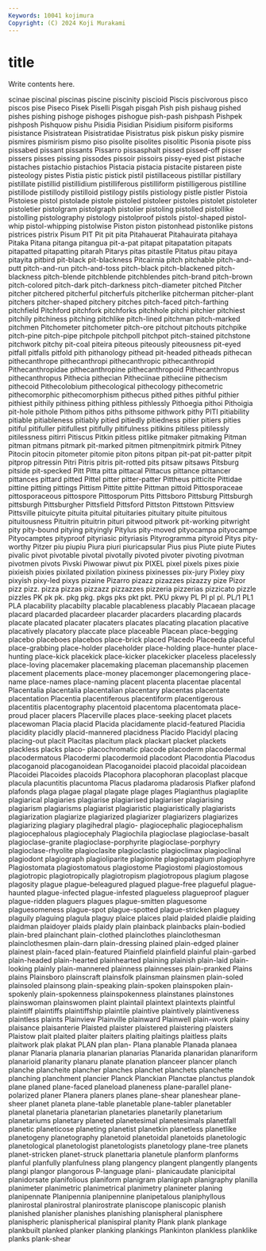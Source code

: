 ```yaml
---
Keywords: 10041 kojimura
Copyright: (C) 2024 Koji Murakami
---
```


# title

Write contents here.



scinae
piscinal piscinas piscine piscinity piscioid Piscis piscivorous pisco piscos pise
Piseco Pisek Piselli Pisgah pisgah Pish pish pishaug pished pishes
pishing pishoge pishoges pishogue pish-pash pishpash Pishpek pishposh Pishquow pishu
Pisidia Pisidian Pisidium pisiform pisiforms pisistance Pisistratean Pisistratidae Pisistratus pisk
piskun pisky pismire pismires pismirism pismo piso pisolite pisolites pisolitic
Pisonia pisote piss pissabed pissant pissants Pissarro pissasphalt pissed pissed-off
pisser pissers pisses pissing pissodes pissoir pissoirs pissy-eyed pist pistache
pistaches pistachio pistachios Pistacia pistacia pistacite pistareen piste pisteology pistes
Pistia pistic pistick pistil pistillaceous pistillar pistillary pistillate pistillid pistillidium
pistilliferous pistilliform pistilligerous pistilline pistillode pistillody pistilloid pistilogy pistils pistiology
pistle pistler Pistoia Pistoiese pistol pistolade pistole pistoled pistoleer pistoles
pistolet pistoleter pistoletier pistolgram pistolgraph pistolier pistoling pistolled pistollike pistolling
pistolography pistology pistolproof pistols pistol-shaped pistol-whip pistol-whipping pistolwise Piston piston
pistonhead pistonlike pistons pistrices pistrix Pisum PIT Pit pit pita
Pitahauerat Pitahauirata pitahaya Pitaka Pitana pitanga pitangua pit-a-pat pitapat pitapatation
pitapats pitapatted pitapatting pitarah Pitarys pitas pitastile Pitatus pitau pitaya
pitayita pitbird pit-black pit-blackness Pitcairnia pitch pitchable pitch-and-putt pitch-and-run pitch-and-toss
pitch-black pitch-blackened pitch-blackness pitch-blende pitchblende pitchblendes pitch-brand pitch-brown pitch-colored pitch-dark
pitch-darkness pitch-diameter pitched Pitcher pitcher pitchered pitcherful pitcherfuls pitcherlike pitcherman
pitcher-plant pitchers pitcher-shaped pitchery pitches pitch-faced pitch-farthing pitchfield Pitchford pitchfork
pitchforks pitchhole pitchi pitchier pitchiest pitchily pitchiness pitching pitchlike pitch-lined
pitchman pitch-marked pitchmen Pitchometer pitchometer pitch-ore pitchout pitchouts pitchpike pitch-pine
pitch-pipe pitchpole pitchpoll pitchpot pitch-stained pitchstone pitchwork pitchy pit-coal piteira
piteous piteously piteousness pit-eyed pitfall pitfalls pitfold pith pithanology pithead
pit-headed pitheads pithecan pithecanthrope pithecanthropi pithecanthropic pithecanthropid Pithecanthropidae pithecanthropine pithecanthropoid
Pithecanthropus pithecanthropus Pithecia pithecian Pitheciinae pitheciine pithecism pithecoid Pithecolobium pithecological
pithecology pithecometric pithecomorphic pithecomorphism pithecus pithed pithes pithful pithier pithiest
pithily pithiness pithing pithless pithlessly Pithoegia pithoi Pithoigia pit-hole pithole
Pithom pithos piths pithsome pithwork pithy PITI pitiability pitiable pitiableness
pitiably pitied pitiedly pitiedness pitier pitiers pities pitiful pitifuller pitifullest
pitifully pitifulness pitikins pitiless pitilessly pitilessness pitirri Pitiscus Pitkin pitless
pitlike pitmaker pitmaking Pitman pitman pitmans pitmark pit-marked pitmen pitmenpitmirk
pitmirk Pitney Pitocin pitocin pitometer pitomie piton pitons pitpan pit-pat
pit-patter pitpit pitprop pitressin Pitri Pitris pitris pit-rotted pits pitsaw
pitsaws Pitsburg pitside pit-specked Pitt Pitta pitta pittacal Pittacus pittance
pittancer pittances pittard pitted Pittel pitter pitter-patter Pittheus pitticite Pittidae
pittine pitting pittings Pittism Pittite pittite Pittman pittoid Pittosporaceae pittosporaceous
pittospore Pittosporum Pitts Pittsboro Pittsburg Pittsburgh pittsburgh Pittsburgher Pittsfield Pittsford
Pittston Pittstown Pittsview Pittsville pituicyte pituita pituital pituitaries pituitary pituite
pituitous pituitousness Pituitrin pituitrin pituri pitwood pitwork pit-working pitwright pity
pity-bound pitying pityingly Pitylus pity-moved pityocampa pityocampe Pityocamptes pityproof pityriasic
pityriasis Pityrogramma pityroid Pitys pity-worthy Pitzer piu piupiu Piura piuri
piuricapsular Pius pius Piute piute Piutes pivalic pivot pivotable pivotal
pivotally pivoted pivoter pivoting pivotman pivotmen pivots Pivski Piwowar piwut
pix PIXEL pixel pixels pixes pixie pixieish pixies pixilated pixilation
pixiness pixinesses pix-jury Pixley pixy pixyish pixy-led pixys pizaine Pizarro
pizazz pizazzes pizazzy pize Pizor pizz pizz. pizza pizzas pizzazz
pizzazzes pizzeria pizzerias pizzicato pizzle pizzles PK pk pk. pkg
pkg. pkgs pks pkt pkt. PKU pkwy PL Pl pl
pl. PL/1 PL1 PLA placability placabilty placable placableness placably Placaean
placage placard placarded placardeer placarder placarders placarding placards placate placated
placater placaters placates placating placation placative placatively placatory placcate place
placeable Placean place-begging placebo placeboes placebos place-brick placed Placedo Placeeda
placeful place-grabbing place-holder placeholder place-holding place-hunter place-hunting place-kick placekick place-kicker
placekicker placeless placelessly place-loving placemaker placemaking placeman placemanship placemen placement
placements place-money placemonger placemongering place-name place-names place-naming placent placenta placentae
placental Placentalia placentalia placentalian placentary placentas placentate placentation Placentia placentiferous
placentiform placentigerous placentitis placentography placentoid placentoma placentomata place-proud placer placers
Placerville places place-seeking placet placets placewoman Placia placid Placida placidamente
placid-featured Placidia placidity placidly placid-mannered placidness Placido Placidyl placing placing-out
placit Placitas placitum plack plackart placket plackets plackless placks placo-
placochromatic placode placoderm placodermal placodermatous Placodermi placodermoid placodont Placodontia Placodus
placoganoid placoganoidean Placoganoidei placoid placoidal placoidean Placoidei Placoides placoids Placophora
placophoran placoplast placque placula placuntitis placuntoma Placus pladaroma pladarosis Plafker
plafond plafonds plaga plagae plagal plagate plage plages Plagianthus plagiaplite
plagiarical plagiaries plagiarise plagiarised plagiariser plagiarising plagiarism plagiarisms plagiarist plagiaristic
plagiaristically plagiarists plagiarization plagiarize plagiarized plagiarizer plagiarizers plagiarizes plagiarizing plagiary
plagihedral plagio- plagiocephalic plagiocephalism plagiocephalous plagiocephaly Plagiochila plagioclase plagioclase-basalt plagioclase-granite
plagioclase-porphyrite plagioclase-porphyry plagioclase-rhyolite plagioclasite plagioclastic plagioclimax plagioclinal plagiodont plagiograph plagioliparite
plagionite plagiopatagium plagiophyre Plagiostomata plagiostomatous plagiostome Plagiostomi plagiostomous plagiotropic plagiotropically
plagiotropism plagiotropous plagium plagose plagosity plague plague-beleagured plagued plague-free plagueful
plague-haunted plague-infected plague-infested plagueless plagueproof plaguer plague-ridden plaguers plagues plague-smitten
plaguesome plaguesomeness plague-spot plague-spotted plague-stricken plaguey plaguily plaguing plagula plaguy
plaice plaices plaid plaided plaidie plaiding plaidman plaidoyer plaids plaidy
plain plainback plainbacks plain-bodied plain-bred plainchant plain-clothed plainclothes plainclothesman plainclothesmen
plain-darn plain-dressing plained plain-edged plainer plainest plain-faced plain-featured Plainfield plainfield
plainful plain-garbed plain-headed plain-hearted plainhearted plaining plainish plain-laid plain-looking plainly
plain-mannered plainness plainnesses plain-pranked Plains plains Plainsboro plainscraft plainsfolk plainsman
plainsmen plain-soled plainsoled plainsong plain-speaking plain-spoken plainspoken plain-spokenly plain-spokenness plainspokenness
plainstanes plainstones plainswoman plainswomen plaint plaintail plaintext plaintexts plaintful plaintiff
plaintiffs plaintiffship plaintile plaintive plaintively plaintiveness plaintless plaints Plainview Plainville
plainward Plainwell plain-work plainy plaisance plaisanterie Plaisted plaister plaistered plaistering
plaisters Plaistow plait plaited plaiter plaiters plaiting plaitings plaitless plaits
plaitwork plak plakat PLAN plan plan- Plana planable Planada planaea
planar Planaria planaria planarian planarias Planarida planaridan planariform planarioid planarity
planaru planate planation planceer plancer planch planche plancheite plancher planches
planchet planchets planchette planching planchment plancier Planck Planckian Planctae planctus
plandok plane planed plane-faced planeload planeness plane-parallel plane-polarized planer Planera
planers planes plane-shear planeshear plane-sheer planet planeta plane-table planetable plane-tabler
planetabler planetal planetaria planetarian planetaries planetarily planetarium planetariums planetary planeted
planetesimal planetesimals planetfall planetic planeticose planeting planetist planetkin planetless planetlike
planetogeny planetography planetoid planetoidal planetoids planetologic planetological planetologist planetologists planetology
plane-tree planets planet-stricken planet-struck planettaria planetule planform planforms planful planfully
planfulness plang plangency plangent plangently plangents plangi plangor plangorous P-language
plani- planicaudate planicipital planidorsate planifolious planiform planigram planigraph planigraphy planilla
planimeter planimetric planimetrical planimetry planineter planing planipennate Planipennia planipennine planipetalous
planiphyllous planirostal planirostral planirostrate planiscope planiscopic planish planished planisher planishes
planishing planispheral planisphere planispheric planispherical planispiral planity Plank plank plankage
plankbuilt planked planker planking plankings Plankinton plankless planklike planks plank-shear
